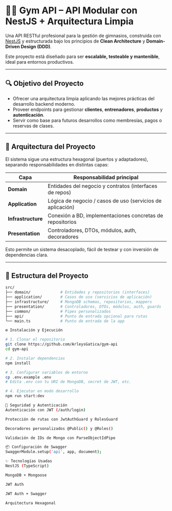# 🏋️‍♂️ Gym API – API Modular con NestJS + Arquitectura Limpia

Una API RESTful profesional para la gestión de gimnasios, construida con [NestJS](https://nestjs.com/) y estructurada bajo los principios de **Clean Architecture** y **Domain-Driven Design (DDD)**.

Este proyecto está diseñado para ser **escalable, testeable y mantenible**, ideal para entornos productivos.

---

## 🔍 Objetivo del Proyecto

- Ofrecer una arquitectura limpia aplicando las mejores prácticas del desarrollo backend moderno.
- Proveer endpoints para gestionar **clientes**, **entrenadores**, **productos** y **autenticación**.
- Servir como base para futuros desarrollos como membresías, pagos o reservas de clases.

---

## 🧠 Arquitectura del Proyecto

El sistema sigue una estructura hexagonal (puertos y adaptadores), separando responsabilidades en distintas capas:

| Capa             | Responsabilidad principal                                  |
|------------------|-------------------------------------------------------------|
| **Domain**       | Entidades del negocio y contratos (interfaces de repos)     |
| **Application**  | Lógica de negocio / casos de uso (servicios de aplicación)  |
| **Infrastructure**| Conexión a BD, implementaciones concretas de repositorios  |
| **Presentation** | Controladores, DTOs, módulos, auth, decoradores             |

Esto permite un sistema desacoplado, fácil de testear y con inversión de dependencias clara.

---

## 📁 Estructura del Proyecto

```bash
src/
├── domain/             # Entidades y repositorios (interfaces)
├── application/        # Casos de uso (servicios de aplicación)
├── infrastructure/     # MongoDB schemas, repositorios, mappers
├── presentation/       # Controladores, DTOs, módulos, auth, guards
├── common/             # Pipes personalizados
├── api/                # Punto de entrada opcional para rutas
└── main.ts             # Punto de entrada de la app

⚙️ Instalación y Ejecución

# 1. Clonar el repositorio
git clone https://github.com/ArleysGatica/gym-api
cd gym-api

# 2. Instalar dependencias
npm install

# 3. Configurar variables de entorno
cp .env.example .env
# Edita .env con tu URI de MongoDB, secret de JWT, etc.

# 4. Ejecutar en modo desarrollo
npm run start:dev

🔐 Seguridad y Autenticación
Autenticación con JWT (/auth/login)

Protección de rutas con JwtAuthGuard y RolesGuard

Decoradores personalizados @Public() y @Roles()

Validación de IDs de Mongo con ParseObjectIdPipe

📦 Configuración de Swagger
SwaggerModule.setup('api', app, document);

✨ Tecnologías Usadas
NestJS (TypeScript)

MongoDB + Mongoose

JWT Auth

JWT Auth + Swagger

Arquitectura Hexagonal
